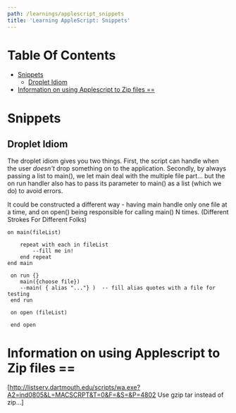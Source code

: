 ```yaml
---
path: /learnings/applescript_snippets
title: 'Learning AppleScript: Snippets'
---
```

# Table Of Contents

<!-- toc -->

- [Snippets](#snippets)
  * [Droplet Idiom](#droplet-idiom)
- [Information on using Applescript to Zip files ==](#information-on-using-applescript-to-zip-files-)

<!-- tocstop -->

# Snippets

## Droplet Idiom

The droplet idiom gives you two things. First, the script can handle when the user _doesn't_ drop something on to the application. Secondly, by always passing a list to main(), we let main deal with the multiple file part... but the on run handler also has to pass its parameter to main() as a list (which we do) to avoid errors.

It could be constructed a different way - having main handle only one file at a time, and on open() being responsible for calling main() N times. (Different Strokes For Different Folks)


    on main(fileList)

      	repeat with each in fileList
    	    --fill me in!
      	end repeat
    end main

     on run {}
     	main({choose file})
     	--main( { alias "..."} )  -- fill alias quotes with a file for testing
     end run

     on open (fileList)

     end open


# Information on using Applescript to Zip files ==
[http://listserv.dartmouth.edu/scripts/wa.exe?A2=ind0805&L=MACSCRPT&T=0&F=&S=&P=4802 Use gzip tar instead of zip...]



